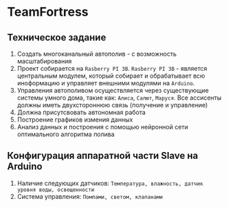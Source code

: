 # TeamFortress


## Техническое задание
1. Создать многоканальный автополив - с возможность масштабирования
1. Проект собирается на ```Rasberry PI 3B```. ```Rasberry PI 3B``` - является центральным модулем, который собирает и обрабатывает всю иноформацию и управляет внешними модулями на ```Arduino```.
1. Управления автополивом осуществляется через существующие системы умного дома, такие как: ```Алиса```, ```Салют```, ```Маруся```. Все ассисенты должны иметь двухстороннюю связь (получение и управление)
1. Должна присутсвовать автономная работа
1. Построение графиков измения данных
1. Анализ данных и построения с помощью нейронной сети оптимального алгоритма полива
## Конфигурация аппаратной части Slave на Arduino
1. Наличие следующих датчиков: ```Температура, влажность, датчик уровня воды, освещенности```
1. Система управления: ```Помпами, светом, клапанами```
